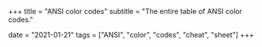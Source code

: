 +++
title = "ANSI color codes"
subtitle = "The entire table of ANSI color codes."

date = "2021-01-21"
tags = ["ANSI", "color", "codes", "cheat", "sheet"]
+++
